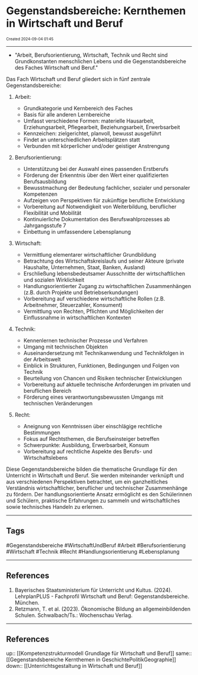 # Gegenstandsbereiche: Kernthemen in Wirtschaft und Beruf
<span style="font-size:10;"> Created 2024-09-04 01:45 </span>

---
* "Arbeit, Berufsorientierung, Wirtschaft, Technik und Recht sind Grundkonstanten menschlichen Lebens und die Gegenstandsbereiche des Faches Wirtschaft und Beruf."

Das Fach Wirtschaft und Beruf gliedert sich in fünf zentrale Gegenstandsbereiche:

1. Arbeit:
   - Grundkategorie und Kernbereich des Faches
   - Basis für alle anderen Lernbereiche
   - Umfasst verschiedene Formen: materielle Hausarbeit, Erziehungsarbeit, Pflegearbeit, Beziehungsarbeit, Erwerbsarbeit
   - Kennzeichen: zielgerichtet, planvoll, bewusst ausgeführt
   - Findet an unterschiedlichen Arbeitsplätzen statt
   - Verbunden mit körperlicher und/oder geistiger Anstrengung

2. Berufsorientierung:
   - Unterstützung bei der Auswahl eines passenden Erstberufs
   - Förderung der Erkenntnis über den Wert einer qualifizierten Berufsausbildung
   - Bewusstmachung der Bedeutung fachlicher, sozialer und personaler Kompetenzen
   - Aufzeigen von Perspektiven für zukünftige berufliche Entwicklung
   - Vorbereitung auf Notwendigkeit von Weiterbildung, beruflicher Flexibilität und Mobilität
   - Kontinuierliche Dokumentation des Berufswahlprozesses ab Jahrgangsstufe 7
   - Einbettung in umfassendere Lebensplanung

3. Wirtschaft:
   - Vermittlung elementarer wirtschaftlicher Grundbildung
   - Betrachtung des Wirtschaftskreislaufs und seiner Akteure (private Haushalte, Unternehmen, Staat, Banken, Ausland)
   - Erschließung lebensbedeutsamer Ausschnitte der wirtschaftlichen und sozialen Wirklichkeit
   - Handlungsorientierter Zugang zu wirtschaftlichen Zusammenhängen (z.B. durch Projekte und Betriebserkundungen)
   - Vorbereitung auf verschiedene wirtschaftliche Rollen (z.B. Arbeitnehmer, Steuerzahler, Konsument)
   - Vermittlung von Rechten, Pflichten und Möglichkeiten der Einflussnahme in wirtschaftlichen Kontexten

4. Technik:
   - Kennenlernen technischer Prozesse und Verfahren
   - Umgang mit technischen Objekten
   - Auseinandersetzung mit Technikanwendung und Technikfolgen in der Arbeitswelt
   - Einblick in Strukturen, Funktionen, Bedingungen und Folgen von Technik
   - Beurteilung von Chancen und Risiken technischer Entwicklungen
   - Vorbereitung auf aktuelle technische Anforderungen im privaten und beruflichen Bereich
   - Förderung eines verantwortungsbewussten Umgangs mit technischen Veränderungen

5. Recht:
   - Aneignung von Kenntnissen über einschlägige rechtliche Bestimmungen
   - Fokus auf Rechtsthemen, die Berufseinsteiger betreffen
   - Schwerpunkte: Ausbildung, Erwerbsarbeit, Konsum
   - Vorbereitung auf rechtliche Aspekte des Berufs- und Wirtschaftslebens

Diese Gegenstandsbereiche bilden die thematische Grundlage für den Unterricht in Wirtschaft und Beruf. Sie werden miteinander verknüpft und aus verschiedenen Perspektiven betrachtet, um ein ganzheitliches Verständnis wirtschaftlicher, beruflicher und technischer Zusammenhänge zu fördern. Der handlungsorientierte Ansatz ermöglicht es den Schülerinnen und Schülern, praktische Erfahrungen zu sammeln und wirtschaftliches sowie technisches Handeln zu erlernen.

---
## Tags
#Gegenstandsbereiche #WirtschaftUndBeruf #Arbeit #Berufsorientierung #Wirtschaft #Technik #Recht #Handlungsorientierung #Lebensplanung

---
## References
1. Bayerisches Staatsministerium für Unterricht und Kultus. (2024). LehrplanPLUS - Fachprofil Wirtschaft und Beruf: Gegenstandsbereiche. München.
2. Retzmann, T. et al. (2023). Ökonomische Bildung an allgemeinbildenden Schulen. Schwalbach/Ts.: Wochenschau Verlag.

---
## References
up:: [[Kompetenzstrukturmodell Grundlage für Wirtschaft und Beruf]]
same:: [[Gegenstandsbereiche Kernthemen in GeschichtePolitikGeographie]]
down:: [[Unterrichtsgestaltung in Wirtschaft und Beruf]]